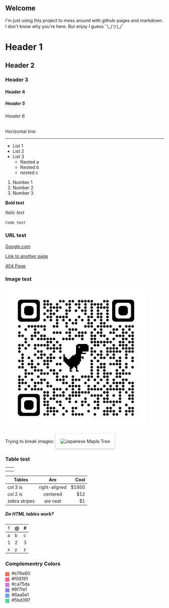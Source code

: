 ## Welcome

I'm just using this project to mess around with github-pages and markdown. I don't know why you're here. But enjoy I guess &macr;\\&#95;(ツ)&#95;/&macr;

# Header 1
## Header 2
### Header 3
#### Header 4
##### Header 5
###### Header 6

Horizontal line:
* * *

- List 1
- List 2
- List 3
  - Nested a
  - Nested b
  - nested c 

1. Number 1
2. Number 2
3. Number 3

**Bold text**

_Italic text_

`Code text`

### URL test
[Google.com](https://google.com "Google.com")

[Link to another page](./NewPage.md)

[404 Page](./404 "Broken link")

### Image test
![Alternative text](./assets/qrcode_src.rybicki.dev.png "Optional title")

Trying to break images:
<img
  src="assets/PXL_20220527_201511277.PANO.jpg"
  alt="Japanese Maple Tree"
  title="Japanese Maple"
  style="  padding: 15px 15px 15px;  background-color: white;  box-shadow: 0 1px 3px rgba(34, 25, 25, 0.4); -moz-box-shadow: 0 1px 2px rgba(34,25,25,0.4); -webkit-box-              shadow: 0 1px 3px rgba(34, 25, 25, 0.4);">
    
<!-- ![Japanese Maple](assets/PXL_20220527_201511277.PANO.jpg "Japanese Maple Tree") -->

### Table test

|   |   |
| ------------ | ------------ |
|   |   |
|   |   |

| Tables        | Are           | Cool  |
| ------------- |:-------------:| -------------:|
| col 3 is      | right-aligned | $1600 |
| col 2 is      | centered      |   $12 |
| zebra stripes | are neat      |    $1 |

##### Do HTML tables work?

<div>
<table>
  <thead>
    <tr>
    <th>!</th>
    <th>@</th>
    <th>#</th>
    </tr>
  </thead>
<tbody>
  <tr>
    <td>a</td>
    <td>b</td>
    <td>c</td>
  </tr>
  <tr>
    <td>1</td>
    <td>2</td>
    <td>3</td>
  </tr>
  <tr>
    <td>x</td>
    <td>y</td>
    <td>z</td>
  </tr>
</tbody>
</table>
</div>
  
### Complementry Colors
<div style="background-color: #e76e60; width: 13px; height: 13px; float: left">
  <p style="/* left: 20px; */ margin-left: 20px; margin-top: -5px; float: left">
    #e76e60
  </p>
</div>
  
<br>
<div style="background-color: #f06191; width: 13px; height: 13px; float: left">
  <p style="/* left: 20px; */ margin-left: 20px; margin-top: -5px; float: left">
    #f06191
  </p>
</div>
  
<br>
<div style="background-color: #ca75da; width: 13px; height: 13px; float: left">
  <p style="/* left: 20px; */ margin-left: 20px; margin-top: -5px; float: left">
    #ca75da
  </p>
</div>
  
<br>
<div style="background-color: #8f7fe1; width: 13px; height: 13px; float: left">
  <p style="/* left: 20px; */ margin-left: 20px; margin-top: -5px; float: left">
    #8f7fe1
  </p>
</div>

<br>
<div style="background-color: #6aa5e1; width: 13px; height: 13px; float: left">
  <p style="/* left: 20px; */ margin-left: 20px; margin-top: -5px; float: left">
    #6aa5e1
  </p>
</div>

<br>
<div style="background-color: #5bd397; width: 13px; height: 13px; float: left">
  <p style="/* left: 20px; */ margin-left: 20px; margin-top: -5px; float: left">
    #5bd397
  </p>
</div>
<br>
